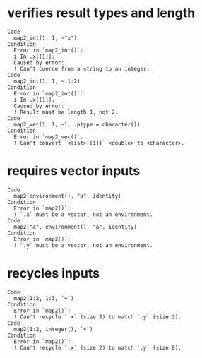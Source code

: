 # verifies result types and length

    Code
      map2_int(1, 1, ~"x")
    Condition
      Error in `map2_int()`:
      i In .x[[1]].
      Caused by error:
      ! Can't coerce from a string to an integer.
    Code
      map2_int(1, 1, ~ 1:2)
    Condition
      Error in `map2_int()`:
      i In .x[[1]].
      Caused by error:
      ! Result must be length 1, not 2.
    Code
      map2_vec(1, 1, ~1, .ptype = character())
    Condition
      Error in `map2_vec()`:
      ! Can't convert `<list>[[1]]` <double> to <character>.

# requires vector inputs

    Code
      map2(environment(), "a", identity)
    Condition
      Error in `map2()`:
      ! `.x` must be a vector, not an environment.
    Code
      map2("a", environment(), "a", identity)
    Condition
      Error in `map2()`:
      ! `.y` must be a vector, not an environment.

# recycles inputs

    Code
      map2(1:2, 1:3, `+`)
    Condition
      Error in `map2()`:
      ! Can't recycle `.x` (size 2) to match `.y` (size 3).
    Code
      map2(1:2, integer(), `+`)
    Condition
      Error in `map2()`:
      ! Can't recycle `.x` (size 2) to match `.y` (size 0).

